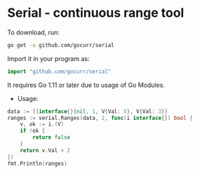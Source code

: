 # Serial - continuous range tool

To download, run:

```bash
go get -u github.com/gocurr/serial
```

Import it in your program as:

```go
import "github.com/gocurr/serial"
```

It requires Go 1.11 or later due to usage of Go Modules.

- Usage:

```go
data := []interface{}{nil, 1, V{Val: 5}, V{Val: 3}}
ranges := serial.Ranges(data, 2, func(i interface{}) bool {
    v, ok := i.(V)
    if !ok {
        return false
    }
    return v.Val > 2
})
fmt.Println(ranges)
```

